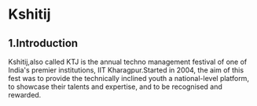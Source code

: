 
<html>
<body>
  <h1> Kshitij </h1>
   <h2>1.Introduction</h2>
     <p>Kshitij,also called KTJ is the annual techno management festival of one of India's premier institutions, IIT Kharagpur.Started in 2004, the aim of this fest was to provide the technically inclined youth a national-level platform, to showcase their talents and expertise, and to be recognised and rewarded.

  </body>
</html/>
